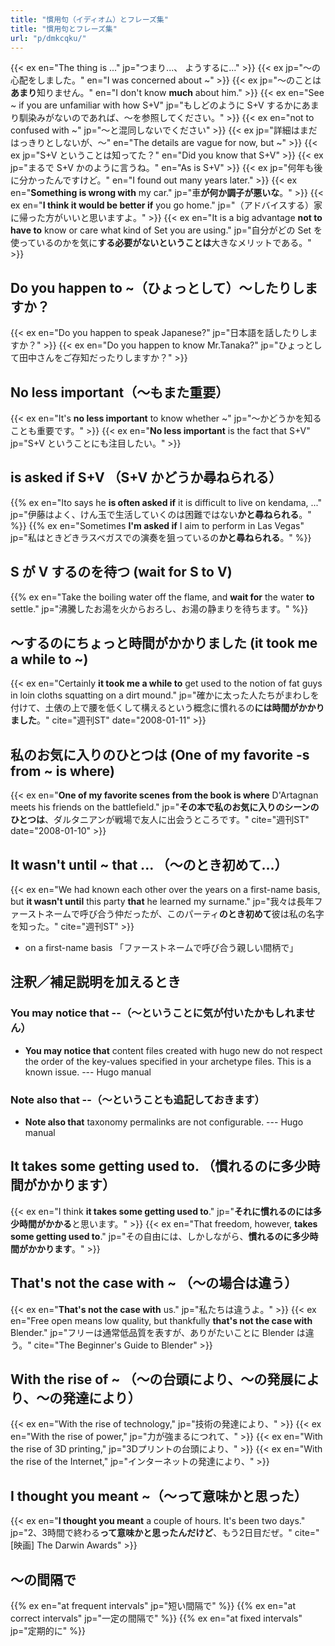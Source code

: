 ```yaml
---
title: "慣用句（イディオム）とフレーズ集"
title: "慣用句とフレーズ集"
url: "p/dmkcqku/"
---
```


{{< ex en="The thing is ..." jp="つまり...、 ようするに..." >}}
{{< ex jp="～の心配をしました。" en="I was concerned about ~" >}}
{{< ex jp="～のことは**あまり**知りません。" en="I don't know **much** about him." >}}
{{< ex en="See ~ if you are unfamiliar with how S+V" jp="もしどのように S+V するかにあまり馴染みがないのであれば、～を参照してください。" >}}
{{< ex en="not to confused with ~" jp="～と混同しないでください" >}}
{{< ex jp="詳細はまだはっきりとしないが、～" en="The details are vague for now, but ~" >}}
{{< ex jp="S+V ということは知ってた？" en="Did you know that S+V" >}}
{{< ex jp="まるで S+V かのように言うね。" en="As is S+V" >}}
{{< ex jp="何年も後に分かったんですけど。" en="I found out many years later." >}}
{{< ex en="**Something is wrong with** my car." jp="車**が何か調子が悪いな**。" >}}
{{< ex en="**I think it would be better if** you go home." jp="（アドバイスする）家に帰った方がいいと思いますよ。" >}}
{{< ex en="It is a big advantage **not to have to** know or care what kind of Set you are using." jp="自分がどの Set を使っているのかを気に**する必要がないということは**大きなメリットである。" >}}


Do you happen to ~（ひょっとして）〜したりしますか？
----
{{< ex en="Do you happen to speak Japanese?" jp="日本語を話したりしますか？" >}}
{{< ex en="Do you happen to know Mr.Tanaka?" jp="ひょっとして田中さんをご存知だったりしますか？" >}}


No less important（～もまた重要）
----

{{< ex en="It's **no less important** to know whether ~" jp="～かどうかを知ることも重要です。" >}}
{{< ex en="**No less important** is the fact that S+V" jp="S+V ということにも注目したい。" >}}


is asked if S+V （S+V かどうか尋ねられる）
----

{{% ex en="Ito says he **is often asked if** it is difficult to live on kendama, ..." jp="伊藤はよく、けん玉で生活していくのは困難ではない**かと尋ねられる**。" %}}
{{% ex en="Sometimes **I'm asked if** I aim to perform in Las Vegas" jp="私はときどきラスベガスでの演奏を狙っているの**かと尋ねられる**。" %}}


S が V するのを待つ (wait for S to V)
----

{{% ex en="Take the boiling water off the flame, and **wait for** the water **to** settle." jp="沸騰したお湯を火からおろし、お湯の静まりを待ちます。" %}}


～するのにちょっと時間がかかりました (it took me a while to ~)
----

{{< ex en="Certainly **it took me a while to** get used to the notion of fat guys in loin cloths squatting on a dirt mound." jp="確かに太った人たちがまわしを付けて、土俵の上で腰を低くして構えるという概念に慣れるの**には時間がかかりました**。" cite="週刊ST" date="2008-01-11" >}}


私のお気に入りのひとつは (One of my favorite -s from ~ is where)
----

{{< ex en="**One of my favorite scenes from the book is where** D'Artagnan meets his friends on the battlefield." jp="**その本で私のお気に入りのシーンのひとつは**、ダルタニアンが戦場で友人に出会うところです。" cite="週刊ST" date="2008-01-10" >}}


It wasn't until ~ that ... （～のとき初めて…）
----

{{< ex en="We had known each other over the years on a first-name basis, but **it wasn't until** this party **that** he learned my surname." jp="我々は長年ファーストネームで呼び合う仲だったが、このパーティ**のとき初めて**彼は私の名字を知った。" cite="週刊ST" >}}

* on a first-name basis 「ファーストネームで呼び合う親しい間柄で」


注釈／補足説明を加えるとき
----

### You may notice that --（～ということに気が付いたかもしれません）

- **You may notice that** content files created with hugo new do not respect the order of the key-values specified in your archetype files. This is a known issue. --- Hugo manual

### Note also that --（～ということも追記しておきます）

- **Note also that** taxonomy permalinks are not configurable. --- Hugo manual


It takes some getting used to. （慣れるのに多少時間がかかります）
----
{{< ex en="I think **it takes some getting used to**." jp="**それに慣れるのには多少時間がかかる**と思います。" >}}
{{< ex en="That freedom, however, **takes some getting used to**." jp="その自由には、しかしながら、**慣れるのに多少時間がかかります**。" >}}


That's not the case with ~ （～の場合は違う）
----
{{< ex en="**That's not the case with** us." jp="私たちは違うよ。" >}}
{{< ex en="Free open means low quality, but thankfully **that's not the case with** Blender." jp="フリーは通常低品質を表すが、ありがたいことに Blender は違う。" cite="The Beginner's Guide to Blender" >}}


With the rise of ~ （～の台頭により、～の発展により、～の発達により）
----
{{< ex en="With the rise of technology," jp="技術の発達により、" >}}
{{< ex en="With the rise of power," jp="力が強まるにつれて、" >}}
{{< ex en="With the rise of 3D printing," jp="3Dプリントの台頭により、" >}}
{{< ex en="With the rise of the Internet," jp="インターネットの発達により、" >}}


I thought you meant ~（～って意味かと思った）
----

{{< ex en="**I thought you meant** a couple of hours. It's been two days." jp="2、3時間で終わる**って意味かと思ったんだけど**、もう2日目だぜ。" cite="[映画] The Darwin Awards" >}}


〜の間隔で
----
{{% ex en="at frequent intervals" jp="短い間隔で" %}}
{{% ex en="at correct intervals" jp="一定の間隔で" %}}
{{% ex en="at fixed intervals" jp="定期的に" %}}

